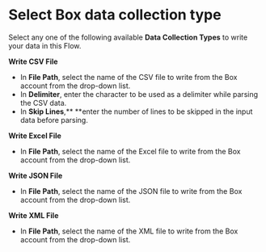 # Select Box data collection type

Select any one of the following available **Data Collection Types** to write your data in this Flow.

**Write CSV File**

* In **File Path**, select the name of the CSV file to write from the Box account from the drop-down list.&#x20;
* In **Delimiter**, enter the character to be used as a delimiter while parsing the CSV data.
* In **Skip Lines**,** **enter the number of lines to be skipped in the input data before parsing.&#x20;

**Write Excel File**

* In **File Path**, select the name of the Excel file to write from the Box account from the drop-down list.&#x20;

**Write JSON File**

* In **File Path**, select the name of the JSON file to write from the Box account from the drop-down list.&#x20;

**Write XML File**

* In **File Path**, select the name of the XML file to write from the Box account from the drop-down list.&#x20;
